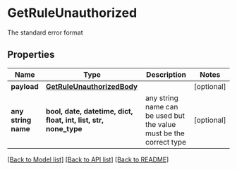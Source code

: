 # GetRuleUnauthorized

The standard error format

## Properties
Name | Type | Description | Notes
------------ | ------------- | ------------- | -------------
**payload** | [**GetRuleUnauthorizedBody**](GetRuleUnauthorizedBody.md) |  | [optional] 
**any string name** | **bool, date, datetime, dict, float, int, list, str, none_type** | any string name can be used but the value must be the correct type | [optional]

[[Back to Model list]](../README.md#documentation-for-models) [[Back to API list]](../README.md#documentation-for-api-endpoints) [[Back to README]](../README.md)


